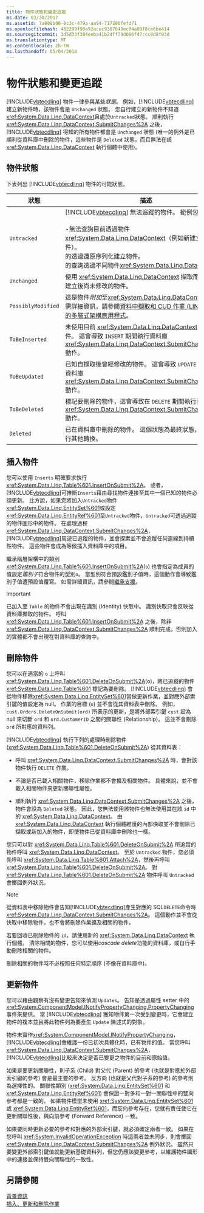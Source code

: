 ```yaml
---
title: 物件狀態和變更追蹤
ms.date: 03/30/2017
ms.assetid: 7a808b00-9c3c-479a-aa94-717280fefd71
ms.openlocfilehash: 482299f90a92acec9307649ec04a89f8ce6be414
ms.sourcegitcommit: 3d5d33f384eeba41b2dff79d096f47ccc8d8f03d
ms.translationtype: MT
ms.contentlocale: zh-TW
ms.lasthandoff: 05/04/2018
---
```

# <a name="object-states-and-change-tracking"></a>物件狀態和變更追蹤
[!INCLUDE[vbtecdlinq](../../../../../../includes/vbtecdlinq-md.md)] 物件一律參與某些*狀態*。 例如，[!INCLUDE[vbtecdlinq](../../../../../../includes/vbtecdlinq-md.md)] 建立新物件時，該物件會是 `Unchanged` 狀態。 您自行建立的新物件不知道<xref:System.Data.Linq.DataContext>且處於`Untracked`狀態。 順利執行 <xref:System.Data.Linq.DataContext.SubmitChanges%2A> 之後，[!INCLUDE[vbtecdlinq](../../../../../../includes/vbtecdlinq-md.md)] 得知的所有物件都會是 `Unchanged` 狀態  (唯一的例外是已順利從資料庫中刪除的物件，這些物件是 `Deleted` 狀態，而且無法在該 <xref:System.Data.Linq.DataContext> 執行個體中使用)。  
  
## <a name="object-states"></a>物件狀態  
 下表列出 [!INCLUDE[vbtecdlinq](../../../../../../includes/vbtecdlinq-md.md)] 物件的可能狀態。  
  
|狀態|描述|  
|-----------|-----------------|  
|`Untracked`|[!INCLUDE[vbtecdlinq](../../../../../../includes/vbtecdlinq-md.md)] 無法追蹤的物件。 範例包含下列：<br /><br /> -無法查詢目前透過物件<xref:System.Data.Linq.DataContext>（例如新建立的物件）。<br />的透過還原序列化建立物件。<br />的查詢透過不同物件<xref:System.Data.Linq.DataContext>。|  
|`Unchanged`|使用 <xref:System.Data.Linq.DataContext> 擷取而且已知自建立後尚未修改的物件。|  
|`PossiblyModified`|這是物件*附加*至<xref:System.Data.Linq.DataContext>。 如需詳細資訊，請參閱[資料中擷取和 CUD 作業 (LINQ to SQL) 的多層式架構應用程式](../../../../../../docs/framework/data/adonet/sql/linq/data-retrieval-and-cud-operations-in-n-tier-applications.md)。|  
|`ToBeInserted`|未使用目前 <xref:System.Data.Linq.DataContext> 擷取的物件。 這會導致 `INSERT` 期間執行資料庫 <xref:System.Data.Linq.DataContext.SubmitChanges%2A> 動作。|  
|`ToBeUpdated`|已知自擷取後曾經修改的物件。 這會導致 `UPDATE` 期間執行資料庫 <xref:System.Data.Linq.DataContext.SubmitChanges%2A> 動作。|  
|`ToBeDeleted`|標記要刪除的物件，這會導致在 `DELETE` 期間執行資料庫 <xref:System.Data.Linq.DataContext.SubmitChanges%2A> 動作。|  
|`Deleted`|已在資料庫中刪除的物件。 這個狀態為最終狀態，不允許進行其他轉換。|  
  
## <a name="inserting-objects"></a>插入物件  
 您可以使用 `Inserts` 明確要求執行 <xref:System.Data.Linq.Table%601.InsertOnSubmit%2A>。 或者，[!INCLUDE[vbtecdlinq](../../../../../../includes/vbtecdlinq-md.md)]可推斷`Inserts`藉由尋找物件連接至其中一個已知的物件必須更新。 比方說，如果您將加入`Untracked`物件<xref:System.Data.Linq.EntitySet%601>或設定<xref:System.Data.Linq.EntityRef%601>至`Untracked`物件，`Untracked`可透過追蹤的物件圖形中的物件。 在處理過程<xref:System.Data.Linq.DataContext.SubmitChanges%2A>，[!INCLUDE[vbtecdlinq](../../../../../../includes/vbtecdlinq-md.md)]周遊已追蹤的物件，並會探索並不會追蹤任何連線到持續性物件。 這些物件會成為等候插入資料庫中的項目。  
  
 繼承階層架構中的類別<xref:System.Data.Linq.Table%601.InsertOnSubmit%2A>(`o`) 也會指定為成員的值設定*鑑別子*符合物件的型別`o`。 當型別符合預設鑑別子值時，這個動作會導致鑑別子值遭預設值覆寫。 如需詳細資訊，請參閱[繼承支援](../../../../../../docs/framework/data/adonet/sql/linq/inheritance-support.md)。  
  
> [!IMPORTANT]
>  已加入至 `Table` 的物件不會出現在識別 (Identity) 快取中。 識別快取只會反映從資料庫擷取的物件。 呼叫 <xref:System.Data.Linq.Table%601.InsertOnSubmit%2A> 之後，除非 <xref:System.Data.Linq.DataContext.SubmitChanges%2A> 順利完成，否則加入的實體都不會出現在對資料庫的查詢中。  
  
## <a name="deleting-objects"></a>刪除物件  
 您可以在適當的 `o` 上呼叫 <xref:System.Data.Linq.Table%601.DeleteOnSubmit%2A>(o)，將已追蹤的物件 <xref:System.Data.Linq.Table%601> 標記為要刪除。 [!INCLUDE[vbtecdlinq](../../../../../../includes/vbtecdlinq-md.md)] 會從物件移除<xref:System.Data.Linq.EntitySet%601>當做更新作業，並對應外部索引鍵的值設定為 null。 作業的目標 (`o`) 並不會從其資料表中刪除。 例如，`cust.Orders.DeleteOnSubmit(ord)` 所表示的更新，是將外部索引鍵 `cust` 設為 null 來切斷 `ord` 和 `ord.CustomerID` 之間的關聯性 (Relationship)。 這並不會刪除 `ord` 所對應的資料列。  
  
 [!INCLUDE[vbtecdlinq](../../../../../../includes/vbtecdlinq-md.md)] 執行下列的處理時刪除物件 (<xref:System.Data.Linq.Table%601.DeleteOnSubmit%2A>) 從其資料表：  
  
-   呼叫 <xref:System.Data.Linq.DataContext.SubmitChanges%2A> 時，會對該物件執行 `DELETE` 作業。  
  
-   不論是否已載入相關物件，移除作業都不會擴及相關物件。 具體來說，並不會載入相關物件來更新關聯性屬性。  
  
-   順利執行 <xref:System.Data.Linq.DataContext.SubmitChanges%2A> 之後，物件會設為 `Deleted` 狀態。 因此，您無法使用該物件也無法使用其在該 `id` 中的 <xref:System.Data.Linq.DataContext>。 由 <xref:System.Data.Linq.DataContext> 執行個體維護的內部快取並不會刪除已擷取或新加入的物件，即使物件已從資料庫中刪除也一樣。  
  
 您只可以對 <xref:System.Data.Linq.Table%601.DeleteOnSubmit%2A> 所追蹤的物件呼叫 <xref:System.Data.Linq.DataContext>。 至於 `Untracked` 物件，您必須先呼叫 <xref:System.Data.Linq.Table%601.Attach%2A>，然後再呼叫 <xref:System.Data.Linq.Table%601.DeleteOnSubmit%2A>。 對 <xref:System.Data.Linq.Table%601.DeleteOnSubmit%2A> 物件呼叫 `Untracked` 會擲回例外狀況。  
  
> [!NOTE]
>  從資料表中移除物件會告知[!INCLUDE[vbtecdlinq](../../../../../../includes/vbtecdlinq-md.md)]產生對應的 SQL`DELETE`命令時<xref:System.Data.Linq.DataContext.SubmitChanges%2A>。 這個動作並不會從快取中移除物件，也不會將刪除作業擴及相關的物件。  
>   
>  若要回收已刪除物件的 `id`，請使用新的 <xref:System.Data.Linq.DataContext> 執行個體。 清除相關的物件，您可以使用*cascade delete*功能的資料庫，或自行手動刪除相關的物件。  
>   
>  刪除相關的物件時不必按照任何特定順序 (不像在資料庫中)。  
  
## <a name="updating-objects"></a>更新物件  
 您可以藉由觀察有沒有變更告知來偵測 `Updates`。 告知是透過屬性 setter 中的 <xref:System.ComponentModel.INotifyPropertyChanging.PropertyChanging> 事件來提供。 當 [!INCLUDE[vbtecdlinq](../../../../../../includes/vbtecdlinq-md.md)] 獲知物件第一次受到變更時，它會建立物件的複本並且將此物件列為要產生 `Update` 陳述式的對象。  
  
 物件未實作<xref:System.ComponentModel.INotifyPropertyChanging>，[!INCLUDE[vbtecdlinq](../../../../../../includes/vbtecdlinq-md.md)]會維護一份已初次具體化時，已有物件的值。 當您呼叫<xref:System.Data.Linq.DataContext.SubmitChanges%2A>，[!INCLUDE[vbtecdlinq](../../../../../../includes/vbtecdlinq-md.md)]比較來決定是否已變更之物件的目前和原始值。  
  
 如果是要更新關聯性，則子系 (Child) 對父代 (Parent) 的參考 (也就是對應於外部索引鍵的參考) 會是最主要的參考。 反方向 (也就是父代對子系的參考) 的參考則為選擇性的。 關聯性類別 (<xref:System.Data.Linq.EntitySet%601> 和 <xref:System.Data.Linq.EntityRef%601>) 會保證一對多和一對一關聯性中的雙向參考都是一致的。 如果物件模型未使用 <xref:System.Data.Linq.EntitySet%601> 或 <xref:System.Data.Linq.EntityRef%601>，而反向參考存在，您就有責任使它在更新關聯性後，與向前參考 (Forward Reference) 一致。  
  
 如果要同時更新必要的參考和對應的外部索引鍵，就必須確定兩者一致。 如果在您呼叫 <xref:System.InvalidOperationException> 時這兩者並未同步，則會擲回 <xref:System.Data.Linq.DataContext.SubmitChanges%2A> 例外狀況。 雖然只要變更外部索引鍵值就能更新基礎資料列，但您仍應該變更參考，以維護物件圖形中的連接並保持雙向關聯性的一致性。  
  
## <a name="see-also"></a>另請參閱  
 [背景資訊](../../../../../../docs/framework/data/adonet/sql/linq/background-information.md)  
 [插入、更新和刪除作業](../../../../../../docs/framework/data/adonet/sql/linq/insert-update-and-delete-operations.md)
